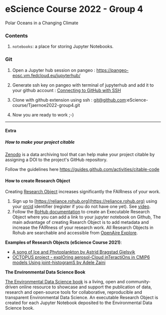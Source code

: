 # eScience Course 2022 - Group 4

Polar Oceans in a Changing Climate


### Contents

1. `notebooks`: a place for storing Jupyter Notebooks.  

### Git

1. Open a Jupyter hub session on pangeo : https://pangeo-eosc.vm.fedcloud.eu/jupyterhub/

1. Generate ssh key on pangeo with terminal of jupyterhub and add it to your github account :
[Connecting to GitHub with SSH](https://docs.github.com/en/authentication/connecting-to-github-with-ssh)

1. Clone with github extension using ssh : git@github.com:eScience-course/Tjaernoe2022-group4.git

1. Now you are ready to work ;-) 



-----------------------------------------------------------

#### Extra

##### How to make your project citable

[Zenodo](https://about.zenodo.org/) is a data archiving tool that can help make your project citable by assigning a DOI to the project's GitHub repository.

Follow the guidelines here https://guides.github.com/activities/citable-code


#### How to create Research Object

Creating [Research Object](https://youtu.be/w39xvNrqTR8) increases significantly the FAIRness of your work. 

1. Sign up to [https://reliance.rohub.org](https://reliance.rohub.org) using your [orcid](https://orcid.org) identifier (register if you do not have one yet). See [video](https://youtu.be/ZoRPxLJGJT8).
2. Follow the [RoHub documentation](https://reliance-eosc.github.io/ROHUB-API_documentation/html/tutorials.html) to create an Executable Research Object where you can add a link to your jupyter notebook on Github, The main advantage of creating Rsearch Object is to add metadata and increase the FAIRness of your research work. All Research Objects in Rohub are searchable and accessible from [OpenAire Explore](https://explore.openaire.eu).


**Examples of Research Objects (eScience Course 2021)**:

- [A song of Ice and Phytoplankton by Astrid Bragstad Gjelsvik](https://w3id.org/ro-id/183f2862-7509-4343-8ec9-74775b642c8d)
- [OCTOPUS project - explOring aerosol-Cloud inTeractiOns in CMIP6 models Using joint-histogramS by Adele Zaini](https://w3id.org/ro-id/dd948b04-bfa4-44b0-814b-19f7daff6b8c)

**The Environmental Data Science Book**

[The Environmental Data Science book](https://the-environmental-ds-book.netlify.app/welcome.html) is a living, open and community-driven online resource to showcase and support the publication of data, research and open-source tools for collaborative, reproducible and transparent Environmental Data Science. An executable Research Object is created for each Jupyter Notebook deposited to the Environmental Data Science book.
